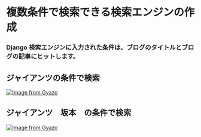 # 複数条件で検索できる検索エンジンの作成

### Django 検索エンジンに入力された条件は、ブログのタイトルとブログの記事にヒットします。

## ジャイアンツの条件で検索
[![Image from Gyazo](https://i.gyazo.com/a9d59fce14dfc6a51a081f4e577bc371.gif)](https://gyazo.com/a9d59fce14dfc6a51a081f4e577bc371)

## ジャイアンツ　坂本　の条件で検索
[![Image from Gyazo](https://i.gyazo.com/6d599006e652eed5b71187376c123cb2.gif)](https://gyazo.com/6d599006e652eed5b71187376c123cb2)
